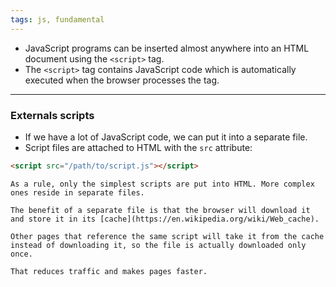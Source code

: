 ```yaml
---
tags: js, fundamental
---
```


- JavaScript programs can be inserted almost anywhere into an HTML document using the `<script>` tag.
- The `<script>` tag contains JavaScript code which is automatically executed when the browser processes the tag.

---

### Externals scripts

- If we have a lot of JavaScript code, we can put it into a separate file.
- Script files are attached to HTML with the `src` attribute:

```html
<script src="/path/to/script.js"></script>
```


```ad-note
As a rule, only the simplest scripts are put into HTML. More complex ones reside in separate files.

The benefit of a separate file is that the browser will download it and store it in its [cache](https://en.wikipedia.org/wiki/Web_cache).

Other pages that reference the same script will take it from the cache instead of downloading it, so the file is actually downloaded only once.

That reduces traffic and makes pages faster.
```